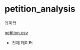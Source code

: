 # petition_analysis

데이터

[petition.csv](https://s3.ap-northeast-2.amazonaws.com/data10902/petition/petition.csv)
- 전체 데이터 
